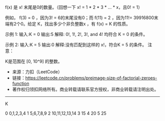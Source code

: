 f(x) 是 x! 末尾是0的数量。（回想一下 x! = 1 * 2 * 3 * ... * x，且0! = 1）

例如， f(3) = 0 ，因为3! = 6的末尾没有0；而 f(11) = 2 ，因为11!= 39916800末端有2个0。给定 K，找出多少个非负整数x ，有 f(x) = K 的性质。

示例 1:
输入:K = 0
输出:5
解释: 0!, 1!, 2!, 3!, and 4! 均符合 K = 0 的条件。

示例 2:
输入:K = 5
输出:0
解释:没有匹配到这样的 x!，符合K = 5 的条件。
注意：

K是范围在 [0, 10^9] 的整数。

- 来源：力扣（LeetCode）
- 链接：https://leetcode.cn/problems/preimage-size-of-factorial-zeroes-function
- 著作权归领扣网络所有。商业转载请联系官方授权，非商业转载请注明出处。

---

K

0   0,1,2,3,4
1   5,6,7,8,9
2   10,11,12,13,14
3   15
4   20
5   25
